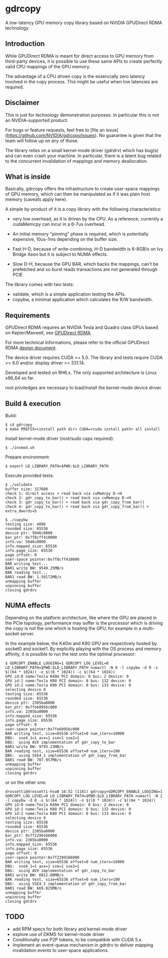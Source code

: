 # gdrcopy

A low-latency GPU memory copy library based on NVIDIA GPUDirect RDMA
technology.


## Introduction

While GPUDirect RDMA is meant for direct access to GPU memory from
third-party devices, it is possible to use these same APIs to create
perfectly valid CPU mappings of the GPU memory.

The advantage of a CPU driven copy is the essencially zero latency
involved in the copy process. This might be useful when low latencies
are required.


## Disclaimer

This is just for technology demonstration purposes. In particular this
is not an NVIDIA-supported product. 

For bugs or feature requests, feel free to [file an issue]
(https://github.com/NVIDIA/gdrcopy/issues). No guarantee is given that the
team will follow up on any of those.


The library relies on a small kernel-mode driver (gdrdrv) which has
bug(s) and can even crash your machine.  In particular, there is a
latent bug related to the concurrent invalidation of mappings and
memory deallocation.


## What is inside

Basically, gdrcopy offers the infrastructure to create user-space
mappings of GPU memory, which can then be manipulated as if it was
plain host memory (caveats apply here).

A simple by-product of it is a copy library with the following characteristics:
- very low overhead, as it is driven by the CPU. As a reference, currently a 
  cudaMemcpy can incur in a 6-7us overhead.

- An initial memory "pinning" phase is required, which is potentially expensive,
  10us-1ms depending on the buffer size.

- Fast H-D, because of write-combining. H-D bandwidth is 6-8GB/s on Ivy
  Bridge Xeon but it is subject to NUMA effects.

- Slow D-H, because the GPU BAR, which backs the mappings, can't be
  prefetched and so burst reads transactions are not generated through
  PCIE

The library comes with two tests:
- validate, which is a simple application testing the APIs.
- copybw, a minimal application which calculates the R/W bandwidth.



## Requirements

GPUDirect RDMA requires an NVIDIA Tesla and Quadro class GPUs based on
Kepler/Maxwell, see [GPUDirect
RDMA](http://developer.nvidia.com/gpudirect). 

For more technical informations, please refer to the official
GPUDirect RDMA [design
document](http://docs.nvidia.com/cuda/gpudirect-rdma).

The device driver requires CUDA >= 5.0.
The library and tests require CUDA >= 6.0 and/or display driver >= 331.14.

Developed and tested on RH6.x. The only supported architecture is
Linux x86_64 so far.

root priviledges are necessary to load/install the kernel-mode device
driver.


## Build & execution

Build:
```shell
$ cd gdrcopy
$ make PREFIX=<install path dir> CUDA=<cuda install path> all install
```

Install kernel-mode driver (root/sudo caps required):
```shell
$ ./insmod.sh
```

Prepare environment:
```shell
$ export LD_LIBRARY_PATH=$PWD:$LD_LIBRARY_PATH
```

Execute provided tests:
```shell
$ ./validate
buffer size: 327680
check 1: direct access + read back via cuMemcpy D->H
check 2: gdr_copy_to_bar() + read back via cuMemcpy D->H
check 3: gdr_copy_to_bar() + read back via gdr_copy_from_bar()
check 4: gdr_copy_to_bar() + read back via gdr_copy_from_bar() + extra_dwords=5

$ ./copybw
testing size: 4096
rounded size: 65536
device ptr: 5046c0000
bar_ptr: 0x7f8cff410000
info.va: 5046c0000
info.mapped_size: 65536
info.page_size: 65536
page offset: 0
user-space pointer:0x7f8cff410000
BAR writing test...
BAR1 write BW: 9549.25MB/s
BAR reading test...
BAR1 read BW: 1.50172MB/s
unmapping buffer
unpinning buffer
closing gdrdrv
```

## NUMA effects

Depending on the platform architecture, like where the GPU are placed in
the PCIe topology, performance may suffer is the processor which is driving
the copy is not the one which is hosting the GPU, for example in a
multi-socket server.

In the example below, the K40m and K80 GPU are respectively hosted by
socket0 and socket1. By explicitly playing with the OS process and memory
affinity, it is possible to run the test onto the optimal processor:

```shell
$ GDRCOPY_ENABLE_LOGGING=1 GDRCOPY_LOG_LEVEL=0 LD_LIBRARY_PATH=$PWD:$LD_LIBRARY_PATH numactl -N 0 -l copybw -d 0 -s $((64 * 1024)) -o $((0 * 1024)) -c $((64 * 1024))
GPU id:0 name:Tesla K40m PCI domain: 0 bus: 2 device: 0
GPU id:1 name:Tesla K80 PCI domain: 0 bus: 132 device: 0
GPU id:2 name:Tesla K80 PCI domain: 0 bus: 133 device: 0
selecting device 0
testing size: 65536
rounded size: 65536
device ptr: 2305ba0000
bar_ptr: 0x7fe60956c000
info.va: 2305ba0000
info.mapped_size: 65536
info.page_size: 65536
page offset: 0
user-space pointer:0x7fe60956c000
BAR writing test, size=65536 offset=0 num_iters=10000
DBG:  sse4_1=1 avx=1 sse=1 sse2=1
DBG:  using AVX implementation of gdr_copy_to_bar
BAR1 write BW: 9793.23MB/s
BAR reading test, size=65536 offset=0 num_iters=100
DBG:  using SSE4_1 implementation of gdr_copy_from_bar
BAR1 read BW: 787.957MB/s
unmapping buffer
unpinning buffer
closing gdrdrv
```

or on the other one:
```shell
drossetti@drossetti-hsw0 16:52 (1181) gdrcopy>GDRCOPY_ENABLE_LOGGING=1 GDRCOPY_LOG_LEVEL=0 LD_LIBRARY_PATH=$PWD:$LD_LIBRARY_PATH numactl -N 1 -l copybw -d 0 -s $((64 * 1024)) -o $((0 * 1024)) -c $((64 * 1024))
GPU id:0 name:Tesla K40m PCI domain: 0 bus: 2 device: 0
GPU id:1 name:Tesla K80 PCI domain: 0 bus: 132 device: 0
GPU id:2 name:Tesla K80 PCI domain: 0 bus: 133 device: 0
selecting device 0
testing size: 65536
rounded size: 65536
device ptr: 2305ba0000
bar_ptr: 0x7f2299166000
info.va: 2305ba0000
info.mapped_size: 65536
info.page_size: 65536
page offset: 0
user-space pointer:0x7f2299166000
BAR writing test, size=65536 offset=0 num_iters=10000
DBG:  sse4_1=1 avx=1 sse=1 sse2=1
DBG:  using AVX implementation of gdr_copy_to_bar
BAR1 write BW: 6812.08MB/s
BAR reading test, size=65536 offset=0 num_iters=100
DBG:  using SSE4_1 implementation of gdr_copy_from_bar
BAR1 read BW: 669.825MB/s
unmapping buffer
unpinning buffer
closing gdrdrv
```

## TODO

- add RPM specs for both library and kernel-mode driver
- explore use of DKMS for kernel-mode driver
- Conditionally use P2P tokens, to be compatible with CUDA 5.x.
- Implement an event-queue mechanism in gdrdrv to deliver mapping
  invalidation events to user-space applications.
